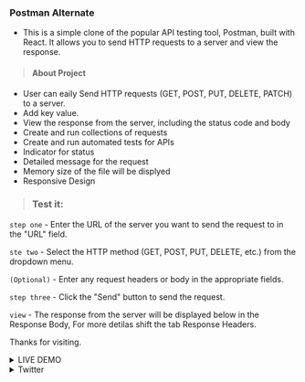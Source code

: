 ### Postman Alternate
- This is a simple clone of the popular API testing tool, Postman, built with React. It allows you to send HTTP requests to a server and view the response.

> #### About Project
- User can eaily Send HTTP requests (GET, POST, PUT, DELETE, PATCH) to a server.
- Add key value.
- View the response from the server, including the status code and body
- Create and run collections of requests
- Create and run automated tests for APIs
- Indicator for status
- Detailed message for the request
- Memory size of the file will be displyed
- Responsive Design

> ### Test it: 
`step one` - Enter the URL of the server you want to send the request to in the "URL" field.

`ste two` - Select the HTTP method (GET, POST, PUT, DELETE, etc.) from the dropdown menu.

`(Optional)` - Enter any request headers or body in the appropriate fields.

`step three` - Click the "Send" button to send the request.

`view` - The response from the server will be displayed below in the Response Body, For more detilas shift the tab Response Headers.

Thanks for visiting.
<details><summary>LIVE DEMO</summary> <a href="https://abhilashmadi.github.io/Postman-Clone" target="_blank">Click Here!</a> </details>
<details><summary>Twitter</summary> <a href="https://twitter.com/abhilash_madi" target="_blank">Click Here!</a> </details>

